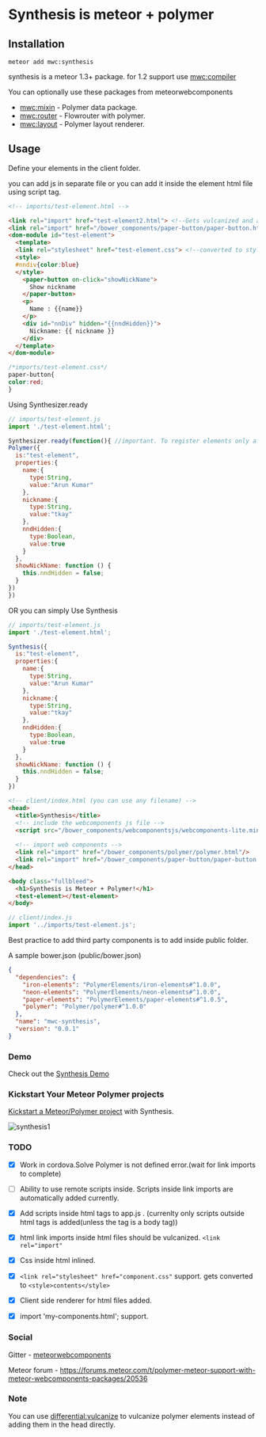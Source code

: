 # Synthesis is meteor + polymer


## Installation

`meteor add mwc:synthesis`

synthesis is a meteor 1.3+ package. for 1.2 support use [mwc:compiler](https://github.com/meteorwebcomponents/compiler)

You can optionally use these packages from meteorwebcomponents

* [mwc:mixin](https://github.com/meteorwebcomponents/mixin) -  Polymer data package.
* [mwc:router](https://github.com/meteorwebcomponents/router) - Flowrouter with polymer.
* [mwc:layout](https://github.com/meteorwebcomponents/layout) - Polymer layout renderer.

## Usage

Define your elements in the client folder.

you can add js in separate file or you can add it inside the element html file using script tag.


```html
<!-- imports/test-element.html -->

<link rel="import" href="test-element2.html"> <!--Gets vulcanized and added to body -->
<link rel="import" href="/bower_components/paper-button/paper-button.html"> <!--Link simply gets added -->
<dom-module id="test-element">
  <template>
  <link rel="stylesheet" href="test-element.css"> <!--converted to style tag. this style is restricted to elements inside the element-->
  <style> 
  #nndiv{color:blue}
  </style>
    <paper-button on-click="showNickName">
      Show nickname
    </paper-button>
    <p>
      Name : {{name}}
    </p>
    <div id="nnDiv" hidden="{{nndHidden}}">
      Nickname: {{ nickname }}
    </div>
  </template>
</dom-module>

```
```css
/*imports/test-element.css*/
paper-button{
color:red;
}
```

Using Synthesizer.ready

```js
// imports/test-element.js
import './test-element.html';

Synthesizer.ready(function(){ //important. To register elements only after the polymer import is ready
Polymer({
  is:"test-element",
  properties:{
    name:{
      type:String,
      value:"Arun Kumar"
    },
    nickname:{
      type:String,
      value:"tkay"
    },
    nndHidden:{
      type:Boolean,
      value:true
    }
  },
  showNickName: function () {
    this.nndHidden = false;
  }
})
})

```

OR you can simply Use Synthesis

```js
// imports/test-element.js
import './test-element.html';

Synthesis({
  is:"test-element",
  properties:{
    name:{
      type:String,
      value:"Arun Kumar"
    },
    nickname:{
      type:String,
      value:"tkay"
    },
    nndHidden:{
      type:Boolean,
      value:true
    }
  },
  showNickName: function () {
    this.nndHidden = false;
  }
})


```

```html
<!-- client/index.html (you can use any filename) -->
<head>
  <title>Synthesis</title>
  <!-- include the webcomponents js file -->
  <script src="/bower_components/webcomponentsjs/webcomponents-lite.min.js"></script>
  
  <!-- import web components -->
  <link rel="import" href="/bower_components/polymer/polymer.html"/>
  <link rel="import" href="/bower_components/paper-button/paper-button.html"/>
</head>

<body class="fullbleed">
  <h1>Synthesis is Meteor + Polymer!</h1>
  <test-element></test-element>
</body>
```
```js
// client/index.js
import '../imports/test-element.js';

```

Best practice to add third party components is to add inside public folder.

A sample bower.json (public/bower.json)

```json
{
  "dependencies": {
    "iron-elements": "PolymerElements/iron-elements#^1.0.0",
    "neon-elements": "PolymerElements/neon-elements#^1.0.0",
    "paper-elements": "PolymerElements/paper-elements#^1.0.5",
    "polymer": "Polymer/polymer#^1.0.0"
  },
  "name": "mwc-synthesis",
  "version": "0.0.1"
}
```

### Demo
Check out the [Synthesis Demo](https://github.com/meteorwebcomponents/synthesis-demo)

### Kickstart Your Meteor Polymer projects
[Kickstart a Meteor/Polymer project](https://github.com/aruntk/kickstart-meteor-polymer) with Synthesis.

![synthesis1](https://cloud.githubusercontent.com/assets/6007432/14216652/9da7131a-f867-11e5-9f84-6dd75d60dd45.gif)

### TODO
- [x] Work in cordova.Solve Polymer is not defined error.(wait for link imports to complete)
- [ ] Ability to use remote scripts inside. Scripts inside link imports are automatically added currently.
- [x] Add scripts inside html tags to app.js . (currenlty only scripts outside html tags is added(unless the tag is a body tag))
- [x] html link imports inside html files should be vulcanized. `<link rel="import"`
- [x] Css inside html inlined.
- [x] `<link rel="stylesheet" href="component.css"` support. gets converted to `<style>contents</style>`
- [x] Client side renderer for html files added.
- [x] import 'my-components.html'; support.


### Social

Gitter - [meteorwebcomponents](https://gitter.im/aruntk/meteorwebcomponents?utm_source=share-link&utm_medium=link&utm_campaign=share-link)

Meteor forum - https://forums.meteor.com/t/polymer-meteor-support-with-meteor-webcomponents-packages/20536


### Note

You can use [differential:vulcanize](https://atmospherejs.com/differential/vulcanize) to vulcanize polymer elements instead of adding them in the head directly.

